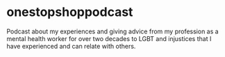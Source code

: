 # onestopshoppodcast
Podcast about my experiences and giving advice from my profession as a mental health worker for over two decades to LGBT and injustices that I have experienced and can relate with others.
